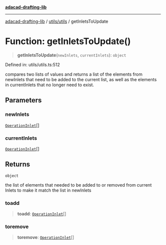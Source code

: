 [**adacad-drafting-lib**](../../../README.md)

***

[adacad-drafting-lib](../../../modules.md) / [utils/utils](../README.md) / getInletsToUpdate

# Function: getInletsToUpdate()

> **getInletsToUpdate**(`newInlets`, `currentInlets`): `object`

Defined in: utils/utils.ts:512

compares two lists of values and returns a list of the elements from newInlets that need to be added to the current list, 
as well as the elements in currentInlets that no longer need to exist.

## Parameters

### newInlets

[`OperationInlet`](../../../objects/datatypes/type-aliases/OperationInlet.md)[]

### currentInlets

[`OperationInlet`](../../../objects/datatypes/type-aliases/OperationInlet.md)[]

## Returns

`object`

the list of elements that needed to be added to or removed from current Inlets to make it match the list in newInlets

### toadd

> **toadd**: [`OperationInlet`](../../../objects/datatypes/type-aliases/OperationInlet.md)[]

### toremove

> **toremove**: [`OperationInlet`](../../../objects/datatypes/type-aliases/OperationInlet.md)[]

